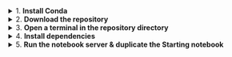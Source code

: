 <details>
<summary>1. <b>Install Conda</b></summary>

- If you do not have `conda` already installed, download and run 
  the _Miniforge3_ conda installer for your OS over at
  https://github.com/conda-forge/miniforge#download.

- On Windows: in step 5 of the installer ("Advanced Installation Options"),
  tick the checkbox next to "Add Miniforge3 to my PATH environment variable".
  
- On MacOS, Ubuntu, etc, go to 'Terminal' and run `chmod +x` on the downloaded `.sh` file, then run it
  with `./Miniforge3-{os}-{arch}.sh`.

  For Mac, there is also a `.pkg` installer available: a file to download and to install by just double-clicking it.
  Find it [here](https://docs.conda.io/en/latest/miniconda.html#latest-miniconda-installer-links) (_Miniconda_ is similar to Miniforge: they are both lean installers for `conda`).
</details>


<details>
<summary>2. <b>Download the repository</b></summary>

- On [our GitHub](https://github.com/comob-project/snn-sound-localization), at the top of the page, click the green "Code" button, then "Download ZIP".
  Uncompress the downloaded `.zip` to a location of your choosing.

- Alternatively, if you use Git, you can `git clone` the repository
</details>


<details>
<summary>3. <b>Open a terminal in the repository directory</b></summary>

- On Windows, either search the Start menu for the built-in 'Command Prompt', 
  or install the more modern [Windows Terminal](https://github.com/microsoft/terminal#readme)
  from the Microsoft Store ([link](https://www.microsoft.com/store/productId/9N0DX20HK701)).
  
- On MacOS or e.g. Ubuntu, run 'Terminal'.

- To run the commands in the following steps, either type or copy-paste them
  into the terminal, and hit `Enter`.

- After starting the terminal, you can use the `cd` command to point it
  to the exercise directory. For example, if you extracted the `.zip` contents
  to `C:\Users\jane\Desktop`, run
  ```
  cd C:\Users\jane\Desktop\snn-sound-localization-main\`
  ```
  (If you `git clone`d the repository, the directory is just called
  `snn-sound-localization`, without the branch name `-main`).
  
- Alternatively, you can directly open a terminal in the right directory
  using your OS's file explorer (Explorer on Windows, GNOME on Ubuntu, …),
  by right clicking in the directory.
  - If you've installed Windows Terminal or are e.g. on Ubuntu,
    simply select "Open in (Windows) Terminal" from the right-click menu.
  - This is not applicable to vanilla Windows. (You could hold `Shift`
    while right clicking, and then select "Open PowerShell window here",
    but the `jupyter notebook` command below does not work
    by default in PowerShell).
  
- Your final directory should be the one where the `research/` subdirectory and an
  `environment.yml` file are located. Use `ls` (or `dir` in Windows' Command Prompt) to
  see a list of the files in the current directory.
</details>


<details>
<summary>4. <b>Install dependencies</b></summary>

- With your Terminal pointing to the exercise directory, run the following command:
  ```
  conda env create -f environment.yml
  ```
  This will download and install all dependencies.
  It will take a while.
  
- If any errors pop up, retry the command with elevated privileges.
  - On Windows, close the terminal and reopen it with "Run as Administrator".
  - On most other OSes (including MacOS), prepend `sudo` to the command;
    i.e. `sudo conda env create …`, and enter the password when prompted.

- When the installation was succesful, run
  ```
  conda activate spikeloc
  ```
  This makes sure that all future commands ran in this terminal
  will use the installed software.
</details>


<details>
<summary>5. <b>Run the notebook server & duplicate the Starting notebook</b></summary>

- Still in this terminal in the exercise directory,
  with the `spikeloc` conda environment activated, run
  ```
  jupyter notebook
  ```
  After a short while, this should open your browser,
  showing a list of the files in the current directory. 

- Click on the `research/` directory. Tick the checkbox next to `Starting-Notebook.ipynb` and click the 'Duplicate' button.

- Open the newly created `Starting-Notebook-Copy1.ipynb` file by clicking on it.

  Try running some of the cells using `Shift`-`Enter`.
  If no errors apear below these cells: congratulations! The installation was succesful.

- Some more information on how to work with a Jupyter Notebook can be found
  e.g. [here](https://realpython.com/jupyter-notebook-introduction/#running-cells).

- When you are done with the notebooks, you can exit the notebook server application
  that is still running in your terminal with `Ctrl`-`C`
</details>
